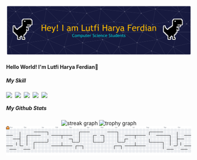 ![Lutfi Harya Ferdian](image/header_lutpi.png)

#### Hello World! I'm Lutfi Harya Ferdian👋

<!--
**LutfiHaryaFerdian/LutfiHaryaFerdian** is a ✨ _special_ ✨ repository because its `README.md` (this file) appears on your GitHub profile.

Here are some ideas to get you started:

- 🔭 I’m currently working on ...
- 🌱 I’m currently learning ...
- 👯 I’m looking to collaborate on ...
- 🤔 I’m looking for help with ...
- 💬 Ask me about ...
- 📫 How to reach me: ...
- 😄 Pronouns: ...
- ⚡ Fun fact: ...
-->

##### My Skill

<div style="display: flex; gap: 8px; flex-wrap: wrap">
  <img src="https://img.shields.io/badge/HTML5-E34F26?style=for-the-badge&logo=html5&logoColor=white" />
  <img src="https://img.shields.io/badge/PHP-777BB4?style=for-the-badge&logo=php&logoColor=white" />
  <img src="https://img.shields.io/badge/Laravel-FF2D20?style=for-the-badge&logo=laravel&logoColor=white" />
  <img src="https://img.shields.io/badge/Python-FFD43B?style=for-the-badge&logo=python&logoColor=blue" />
  <img src="https://img.shields.io/badge/MySQL-005C84?style=for-the-badge&logo=mysql&logoColor=white" />
</div>

##### My Github Stats

<div align="center">
  <img src="https://streak-stats.demolab.com?user=LutfiHaryaFerdian&locale=en&mode=daily&theme=tokyonight&hide_border=false&border_radius=5&order=3" height="150" alt="streak graph"  />
  <img src="https://github-profile-trophy.vercel.app?username=LutfiHaryaFerdian&theme=tokyonight&column=-1&row=1&margin-w=8&margin-h=8&no-bg=false&no-frame=false&order=4" height="150" alt="trophy graph"  />
</div>

<picture>
  <source media="(prefers-color-scheme: dark)" srcset="https://raw.githubusercontent.com/LutfiHaryaFerdian/LutfiHaryaFerdian/output/pacman-contribution-graph-dark.svg">
  <source media="(prefers-color-scheme: light)" srcset="https://raw.githubusercontent.com/LutfiHaryaFerdian/LutfiHaryaFerdian/output/pacman-contribution-graph.svg">
  <img alt="pacman contribution graph" src="https://raw.githubusercontent.com/LutfiHaryaFerdian/LutfiHaryaFerdian/output/pacman-contribution-graph.svg">
</picture>
